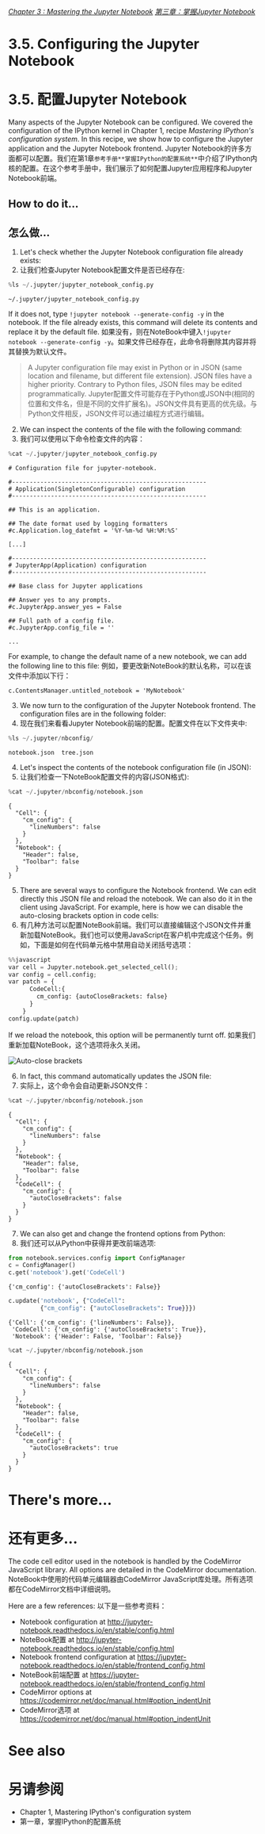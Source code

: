 [*Chapter 3 : Mastering the Jupyter Notebook*](./)
[*第三章：掌握Jupyter Notebook*](./)

# 3.5. Configuring the Jupyter Notebook
# 3.5. 配置Jupyter Notebook

Many aspects of the Jupyter Notebook can be configured. We covered the configuration of the IPython kernel in Chapter 1, recipe *Mastering IPython's configuration system*. In this recipe, we show how to configure the Jupyter application and the Jupyter Notebook frontend.
Jupyter Notebook的许多方面都可以配置。我们在第1章`参考手册**掌握IPython的配置系统**`中介绍了IPython内核的配置。在这个参考手册中，我们展示了如何配置Jupyter应用程序和Jupyter Notebook前端。

## How to do it...
## 怎么做...

1. Let's check whether the Jupyter Notebook configuration file already exists:
1. 让我们检查Jupyter Notebook配置文件是否已经存在:

```python
%ls ~/.jupyter/jupyter_notebook_config.py
```

```{output:stdout}
~/.jupyter/jupyter_notebook_config.py
```

If it does not, type `!jupyter notebook --generate-config -y` in the notebook. If the file already exists, this command will delete its contents and replace it by the default file.
如果没有，则在NoteBook中键入`!jupyter notebook --generate-config -y`。如果文件已经存在，此命令将删除其内容并将其替换为默认文件。

> A Jupyter configuration file may exist in Python or in JSON (same location and filename, but different file extension). JSON files have a higher priority. Contrary to Python files, JSON files may be edited programmatically.
> Jupyter配置文件可能存在于Python或JSON中(相同的位置和文件名，但是不同的文件扩展名)。JSON文件具有更高的优先级。与Python文件相反，JSON文件可以通过编程方式进行编辑。

2. We can inspect the contents of the file with the following command:
2. 我们可以使用以下命令检查文件的内容：

```python
%cat ~/.jupyter/jupyter_notebook_config.py
```

```{output:stdout}
# Configuration file for jupyter-notebook.

#-------------------------------------------------------
# Application(SingletonConfigurable) configuration
#-------------------------------------------------------

## This is an application.

## The date format used by logging formatters
#c.Application.log_datefmt = '%Y-%m-%d %H:%M:%S'

[...]

#-------------------------------------------------------
# JupyterApp(Application) configuration
#-------------------------------------------------------

## Base class for Jupyter applications

## Answer yes to any prompts.
#c.JupyterApp.answer_yes = False

## Full path of a config file.
#c.JupyterApp.config_file = ''

...
```

For example, to change the default name of a new notebook, we can add the following line to this file:
例如，要更改新NoteBook的默认名称，可以在该文件中添加以下行：

```
c.ContentsManager.untitled_notebook = 'MyNotebook'
```

3. We now turn to the configuration of the Jupyter Notebook frontend. The configuration files are in the following folder:
3. 现在我们来看看Jupyter Notebook前端的配置。配置文件在以下文件夹中:

```python
%ls ~/.jupyter/nbconfig/
```

```{output:stdout}
notebook.json  tree.json
```

4. Let's inspect the contents of the notebook configuration file (in JSON):
4. 让我们检查一下NoteBook配置文件的内容(JSON格式):

```python
%cat ~/.jupyter/nbconfig/notebook.json
```

```{output:stdout}
{
  "Cell": {
    "cm_config": {
      "lineNumbers": false
    }
  },
  "Notebook": {
    "Header": false,
    "Toolbar": false
  }
}
```

5. There are several ways to configure the Notebook frontend. We can edit directly this JSON file and reload the notebook. We can also do it in the client using JavaScript. For example, here is how we can disable the auto-closing brackets option in code cells:
5. 有几种方法可以配置NoteBook前端。我们可以直接编辑这个JSON文件并重新加载NoteBook。我们也可以使用JavaScript在客户机中完成这个任务。例如，下面是如何在代码单元格中禁用自动关闭括号选项：

```python
%%javascript
var cell = Jupyter.notebook.get_selected_cell();
var config = cell.config;
var patch = {
      CodeCell:{
        cm_config: {autoCloseBrackets: false}
      }
    }
config.update(patch)
```

If we reload the notebook, this option will be permanently turnt off.
如果我们重新加载NoteBook，这个选项将永久关闭。

![Auto-close brackets](05_custom_notebook_files/autoclosing.png)

6. In fact, this command automatically updates the JSON file:
6. 实际上，这个命令会自动更新JSON文件：

```python
%cat ~/.jupyter/nbconfig/notebook.json
```

```{output:stdout}
{
  "Cell": {
    "cm_config": {
      "lineNumbers": false
    }
  },
  "Notebook": {
    "Header": false,
    "Toolbar": false
  },
  "CodeCell": {
    "cm_config": {
      "autoCloseBrackets": false
    }
  }
}
```

7. We can also get and change the frontend options from Python:
7. 我们还可以从Python中获得并更改前端选项:

```python
from notebook.services.config import ConfigManager
c = ConfigManager()
c.get('notebook').get('CodeCell')
```

```{output:result}
{'cm_config': {'autoCloseBrackets': False}}
```

```python
c.update('notebook', {"CodeCell":
         {"cm_config": {"autoCloseBrackets": True}}})
```

```{output:result}
{'Cell': {'cm_config': {'lineNumbers': False}},
 'CodeCell': {'cm_config': {'autoCloseBrackets': True}},
 'Notebook': {'Header': False, 'Toolbar': False}}
```

```python
%cat ~/.jupyter/nbconfig/notebook.json
```

```{output:stdout}
{
  "Cell": {
    "cm_config": {
      "lineNumbers": false
    }
  },
  "Notebook": {
    "Header": false,
    "Toolbar": false
  },
  "CodeCell": {
    "cm_config": {
      "autoCloseBrackets": true
    }
  }
}
```

# There's more...
# 还有更多...

The code cell editor used in the notebook is handled by the CodeMirror JavaScript library. All options are detailed in the CodeMirror documentation.
NoteBook中使用的代码单元编辑器由CodeMirror JavaScript库处理。所有选项都在CodeMirror文档中详细说明。

Here are a few references:
以下是一些参考资料：

* Notebook configuration at http://jupyter-notebook.readthedocs.io/en/stable/config.html
* NoteBook配置 at http://jupyter-notebook.readthedocs.io/en/stable/config.html
* Notebook frontend configuration at https://jupyter-notebook.readthedocs.io/en/stable/frontend_config.html
* NoteBook前端配置 at https://jupyter-notebook.readthedocs.io/en/stable/frontend_config.html
* CodeMirror options at https://codemirror.net/doc/manual.html#option_indentUnit
* CodeMirror选项 at https://codemirror.net/doc/manual.html#option_indentUnit

# See also
# 另请参阅

* Chapter 1, Mastering IPython's configuration system
* 第一章，掌握IPython的配置系统

